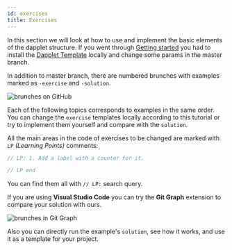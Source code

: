 ```yaml
---
id: exercises
title: Exercises
---
```


In this section we will look at how to use and implement the basic elements of the dapplet structure.
If you went through [Getting started](/docs/getting-started) you had to install the
[Dapplet Template](https://github.com/dapplets/dapplet-template) locally and change some params in the master branch.

In addition to master branch, there are numbered brunches with examples marked as `-exercise` and `-solution`.

![brunches on GitHub](/img/ex00_1.jpg)

Each of the following topics corresponds to examples in the same order. You can change the `exercise` templates locally according to this tutorial or try to implement them yourself and compare with the `solution`.

All the main areas in the code of exercises to be changed are marked with `LP` *(Learning Points)* comments:

```js
// LP: 1. Add a label with a counter for it.

// LP end
```

You can find them all with `// LP:` search query.

If you are using **Visual Studio Code** you can try the **Git Graph** extension to compare your solution with ours.

![brunches in Git Graph](/img/ex00_2.jpg)

Also you can directly run the example's `solution`, see how it works, and use it as a template for your project.

